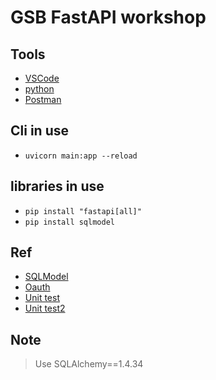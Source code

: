 # GSB FastAPI workshop

## Tools
* [VSCode](https://code.visualstudio.com/download)
* [python](https://www.python.org/downloads/)
* [Postman](https://www.postman.com/downloads/)

## Cli in use
* `uvicorn main:app --reload`

## libraries in use
* `pip install "fastapi[all]"`
* `pip install sqlmodel`


## Ref

* [SQLModel](https://sqlmodel.tiangolo.com/)
* [Oauth](https://fastapi.tiangolo.com/tutorial/security/oauth2-jwt/)
* [Unit test](https://www.fastapitutorial.com/blog/unit-testing-in-fastapi/)
* [Unit test2](https://medium.com/fastapi-tutorials/testing-fastapi-endpoints-f7e78f09b7b6)


## Note
> Use SQLAlchemy==1.4.34

